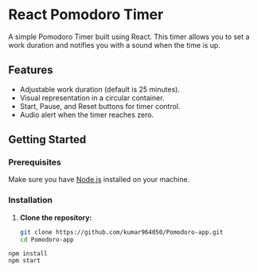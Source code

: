 # React Pomodoro Timer

A simple Pomodoro Timer built using React. This timer allows you to set a work duration and notifies you with a sound when the time is up.

## Features

- Adjustable work duration (default is 25 minutes).
- Visual representation in a circular container.
- Start, Pause, and Reset buttons for timer control.
- Audio alert when the timer reaches zero.

## Getting Started

### Prerequisites

Make sure you have [Node.js](https://nodejs.org/) installed on your machine.

### Installation

1. **Clone the repository:**

   ```bash
   git clone https://github.com/kumar964050/Pomodoro-app.git
   cd Pomodoro-app
   ```

```
npm install
npm start
```
